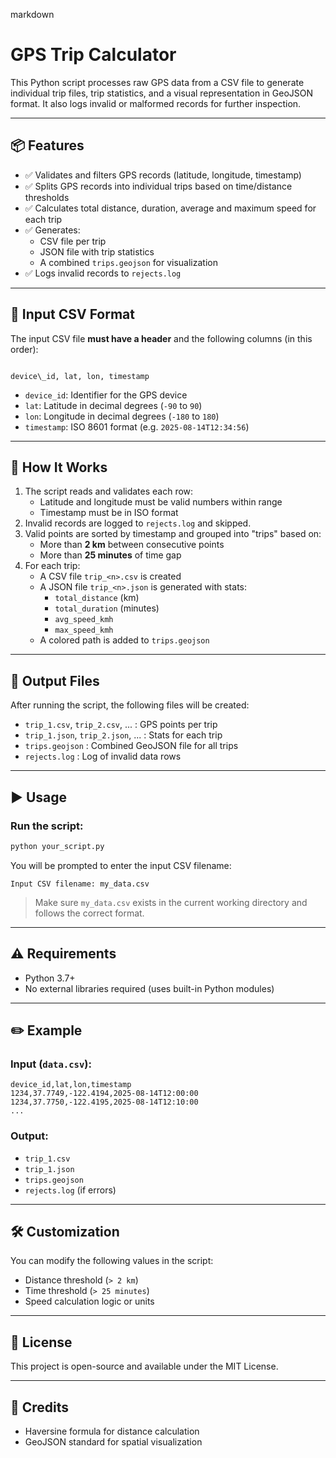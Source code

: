 markdown
# GPS Trip Calculator

This Python script processes raw GPS data from a CSV file to generate individual trip files, trip statistics, and a visual representation in GeoJSON format. It also logs invalid or malformed records for further inspection.

---

## 📦 Features

- ✅ Validates and filters GPS records (latitude, longitude, timestamp)
- ✅ Splits GPS records into individual trips based on time/distance thresholds
- ✅ Calculates total distance, duration, average and maximum speed for each trip
- ✅ Generates:
  - CSV file per trip
  - JSON file with trip statistics
  - A combined `trips.geojson` for visualization
- ✅ Logs invalid records to `rejects.log`

---

## 📂 Input CSV Format

The input CSV file **must have a header** and the following columns (in this order):

```

device\_id, lat, lon, timestamp

````

- `device_id`: Identifier for the GPS device
- `lat`: Latitude in decimal degrees (`-90` to `90`)
- `lon`: Longitude in decimal degrees (`-180` to `180`)
- `timestamp`: ISO 8601 format (e.g. `2025-08-14T12:34:56`)

---

## 🚀 How It Works

1. The script reads and validates each row:
   - Latitude and longitude must be valid numbers within range
   - Timestamp must be in ISO format
2. Invalid records are logged to `rejects.log` and skipped.
3. Valid points are sorted by timestamp and grouped into "trips" based on:
   - More than **2 km** between consecutive points
   - More than **25 minutes** of time gap
4. For each trip:
   - A CSV file `trip_<n>.csv` is created
   - A JSON file `trip_<n>.json` is generated with stats:
     - `total_distance` (km)
     - `total_duration` (minutes)
     - `avg_speed_kmh`
     - `max_speed_kmh`
   - A colored path is added to `trips.geojson`

---

## 📄 Output Files

After running the script, the following files will be created:

- `trip_1.csv`, `trip_2.csv`, ... : GPS points per trip
- `trip_1.json`, `trip_2.json`, ... : Stats for each trip
- `trips.geojson` : Combined GeoJSON file for all trips
- `rejects.log` : Log of invalid data rows

---

## ▶️ Usage

### Run the script:

```bash
python your_script.py
````

You will be prompted to enter the input CSV filename:

```
Input CSV filename: my_data.csv
```

> Make sure `my_data.csv` exists in the current working directory and follows the correct format.

---

## ⚠️ Requirements

* Python 3.7+
* No external libraries required (uses built-in Python modules)

---

## ✏️ Example

### Input (`data.csv`):

```csv
device_id,lat,lon,timestamp
1234,37.7749,-122.4194,2025-08-14T12:00:00
1234,37.7750,-122.4195,2025-08-14T12:10:00
...
```

### Output:

* `trip_1.csv`
* `trip_1.json`
* `trips.geojson`
* `rejects.log` (if errors)

---

## 🛠️ Customization

You can modify the following values in the script:

* Distance threshold (`> 2 km`)
* Time threshold (`> 25 minutes`)
* Speed calculation logic or units

---

## 📌 License

This project is open-source and available under the MIT License.

---

## 🧭 Credits

* Haversine formula for distance calculation
* GeoJSON standard for spatial visualization


